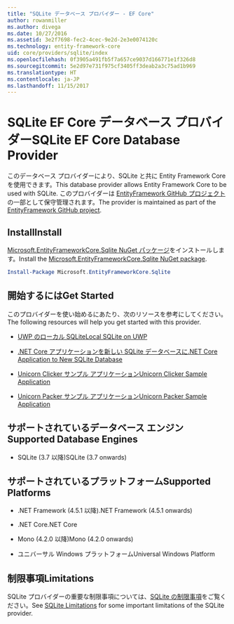 ```yaml
---
title: "SQLite データベース プロバイダー - EF Core"
author: rowanmiller
ms.author: divega
ms.date: 10/27/2016
ms.assetid: 3e2f7698-fec2-4cec-9e2d-2e3e0074120c
ms.technology: entity-framework-core
uid: core/providers/sqlite/index
ms.openlocfilehash: 0f3905a491fb5f7a657ce9037d166771e1f326d8
ms.sourcegitcommit: 5e2d97e731f975cf3405ff3deab2a3c75ad1b969
ms.translationtype: HT
ms.contentlocale: ja-JP
ms.lasthandoff: 11/15/2017
---
```

# <a name="sqlite-ef-core-database-provider"></a><span data-ttu-id="26b36-102">SQLite EF Core データベース プロバイダー</span><span class="sxs-lookup"><span data-stu-id="26b36-102">SQLite EF Core Database Provider</span></span>

<span data-ttu-id="26b36-103">このデータベース プロバイダーにより、SQLite と共に Entity Framework Core を使用できます。</span><span class="sxs-lookup"><span data-stu-id="26b36-103">This database provider allows Entity Framework Core to be used with SQLite.</span></span> <span data-ttu-id="26b36-104">このプロバイダーは [EntityFramework GitHub プロジェクト](https://github.com/aspnet/EntityFramework)の一部として保守管理されます。</span><span class="sxs-lookup"><span data-stu-id="26b36-104">The provider is maintained as part of the [EntityFramework GitHub project](https://github.com/aspnet/EntityFramework).</span></span>

## <a name="install"></a><span data-ttu-id="26b36-105">Install</span><span class="sxs-lookup"><span data-stu-id="26b36-105">Install</span></span>

<span data-ttu-id="26b36-106">[Microsoft.EntityFrameworkCore.Sqlite NuGet パッケージ](https://www.nuget.org/packages/Microsoft.EntityFrameworkCore.Sqlite/)をインストールします。</span><span class="sxs-lookup"><span data-stu-id="26b36-106">Install the [Microsoft.EntityFrameworkCore.Sqlite NuGet package](https://www.nuget.org/packages/Microsoft.EntityFrameworkCore.Sqlite/).</span></span>

``` powershell
Install-Package Microsoft.EntityFrameworkCore.Sqlite
```

## <a name="get-started"></a><span data-ttu-id="26b36-107">開始するには</span><span class="sxs-lookup"><span data-stu-id="26b36-107">Get Started</span></span>

<span data-ttu-id="26b36-108">このプロバイダーを使い始めるにあたり、次のリソースを参考にしてください。</span><span class="sxs-lookup"><span data-stu-id="26b36-108">The following resources will help you get started with this provider.</span></span>
* [<span data-ttu-id="26b36-109">UWP のローカル SQLite</span><span class="sxs-lookup"><span data-stu-id="26b36-109">Local SQLite on UWP</span></span>](../../get-started/uwp/getting-started.md)

* [<span data-ttu-id="26b36-110">.NET Core アプリケーションを新しい SQLite データベースに</span><span class="sxs-lookup"><span data-stu-id="26b36-110">.NET Core Application to New SQLite Database</span></span>](../../get-started/netcore/new-db-sqlite.md)

* [<span data-ttu-id="26b36-111">Unicorn Clicker サンプル アプリケーション</span><span class="sxs-lookup"><span data-stu-id="26b36-111">Unicorn Clicker Sample Application</span></span>](https://github.com/rowanmiller/UnicornStore/tree/master/UnicornClicker/UWP)

* [<span data-ttu-id="26b36-112">Unicorn Packer サンプル アプリケーション</span><span class="sxs-lookup"><span data-stu-id="26b36-112">Unicorn Packer Sample Application</span></span>](https://github.com/rowanmiller/UnicornStore/tree/master/UnicornPacker)

## <a name="supported-database-engines"></a><span data-ttu-id="26b36-113">サポートされているデータベース エンジン</span><span class="sxs-lookup"><span data-stu-id="26b36-113">Supported Database Engines</span></span>

* <span data-ttu-id="26b36-114">SQLite (3.7 以降)</span><span class="sxs-lookup"><span data-stu-id="26b36-114">SQLite (3.7 onwards)</span></span>

## <a name="supported-platforms"></a><span data-ttu-id="26b36-115">サポートされているプラットフォーム</span><span class="sxs-lookup"><span data-stu-id="26b36-115">Supported Platforms</span></span>

* <span data-ttu-id="26b36-116">.NET Framework (4.5.1 以降)</span><span class="sxs-lookup"><span data-stu-id="26b36-116">.NET Framework (4.5.1 onwards)</span></span>

* <span data-ttu-id="26b36-117">.NET Core</span><span class="sxs-lookup"><span data-stu-id="26b36-117">.NET Core</span></span>

* <span data-ttu-id="26b36-118">Mono (4.2.0 以降)</span><span class="sxs-lookup"><span data-stu-id="26b36-118">Mono (4.2.0 onwards)</span></span>

* <span data-ttu-id="26b36-119">ユニバーサル Windows プラットフォーム</span><span class="sxs-lookup"><span data-stu-id="26b36-119">Universal Windows Platform</span></span>

## <a name="limitations"></a><span data-ttu-id="26b36-120">制限事項</span><span class="sxs-lookup"><span data-stu-id="26b36-120">Limitations</span></span>

<span data-ttu-id="26b36-121">SQLite プロバイダーの重要な制限事項については、[SQLite の制限事項](limitations.md)をご覧ください。</span><span class="sxs-lookup"><span data-stu-id="26b36-121">See [SQLite Limitations](limitations.md) for some important limitations of the SQLite provider.</span></span>
